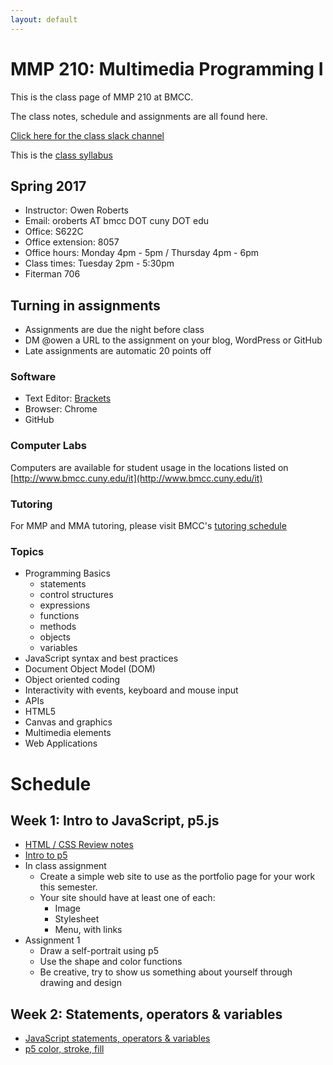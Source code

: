 ```yaml
---
layout: default
---
```

<style>
.outline { width: 580px }
</style>
# MMP 210: Multimedia Programming I

This is the class page of MMP 210 at BMCC.

The class notes, schedule and assignments are all found here.

<a href="https://mmp210spring17.slack.com/" target="blank">Click here for the class slack channel</a>

This is the <a href="https://docs.google.com/document/d/1lDRKn-vQuvl1kne6qjAJKmxDO6FybfiAU3lX9UVnSQk/" target="blank">class syllabus</a>

## Spring 2017
- Instructor: Owen Roberts
- Email: oroberts AT bmcc DOT cuny  DOT edu
- Office: S622C
- Office extension: 8057
- Office hours: Monday 4pm - 5pm / Thursday 4pm - 6pm
- Class times: Tuesday 2pm - 5:30pm
- Fiterman 706

## Turning in assignments

- Assignments are due the night before class
- DM @owen a URL to the assignment on your blog, WordPress or GitHub
- Late assignments are automatic 20 points off

### Software
- Text Editor: [Brackets](http://brackets.io/)
- Browser: Chrome
- GitHub

### Computer Labs
Computers are available for student usage in the locations listed on [http://www.bmcc.cuny.edu/it](http://www.bmcc.cuny.edu/it)
### Tutoring
For MMP and MMA tutoring, please visit BMCC's [tutoring schedule](http://www.bmcc.cuny.edu/lrc/schedule.jsp)

### Topics
- Programming Basics
	- statements
	- control structures
	- expressions
	- functions
	- methods
	- objects
	- variables
- JavaScript syntax and best practices
- Document Object Model (DOM)
- Object oriented coding
- Interactivity with events, keyboard and mouse input
- APIs
- HTML5
- Canvas and graphics
- Multimedia elements
- Web Applications

# Schedule

## Week 1: Intro to JavaScript, p5.js

- [HTML / CSS Review notes](week1/)
- [Intro to p5](week1/p5.html)
- In class assignment
	- Create a simple web site to use as the portfolio page for your work this semester.
	- Your site should have at least one of each:
		- Image
		- Stylesheet
		- Menu, with links
- Assignment 1
	- Draw a self-portrait using p5
	- Use the shape and color functions
	- Be creative, try to show us something about yourself through drawing and design

## Week 2: Statements, operators & variables

- [JavaScript statements, operators & variables](week2/)
- [p5 color, stroke, fill](week2/p5.html)

<!--

**Week 3: Logic**
- [JavaScript comparison operators and conditionals](https://owenroberts.github.io/mmp210/week3/index.html)
- [p5 system variables](https://owenroberts.github.io/mmp210/week3/p5.html)

**Week 4: Loops**
- [JavaScript for loops](https://owenroberts.github.io/mmp210/week4/index.html)
- [p5: drawing with loops](https://owenroberts.github.io/mmp210/week4/p5.html)

**Week 5: Functions**
- [JavaScript functions](https://owenroberts.github.io/mmp210/week5/index.html)  
- [p5: defining functions](https://owenroberts.github.io/mmp210/week5/p5.html)

**Week 6: Animation**
- Draw a spaceship
- [p5: animation, random, modulo](https://owenroberts.github.io/mmp210/week6/index.html)

**Week 7: Text**
- [p5: text](https://owenroberts.github.io/mmp210/week7/index.html)
- [p5: push, pop, transform](https://owenroberts.github.io/mmp210/week7/transform.html)

**Week 8: Generating designs**
- [p5: Generating patterns](https://owenroberts.github.io/mmp210/week8/index.html)
- [Midterm](week8/)

**Week 9: Arrays**
- [Arrays](https://owenroberts.github.io/mmp210/week9/)
- Midterm workshop

**Week 10: Midterm presentations**
- [Objects](https://owenroberts.github.io/mmp210/week10/)

**Week 11: Interaction**
- [Interaction](https://owenroberts.github.io/mmp210/week11/)
- Final requirements
	- The final project is making an interactive design
	- Choose a new theme to inform design choices, like shape, color and pattern
	- Designs can be abstract, represtational or combination
	- Each program must use:
		- variables
		- if ... else logic statement
		- at least one for loop
		- at least one defined function
		- shape and color functions
		- user input
		- animation
		- image
	- User input can be mouse, keyboard, HTML elements, or a combination
	- [p5 examples for inspiration](https://p5js.org/gallery/)

**Week 12: Image**
- [Image](https://owenroberts.github.io/mmp210/week12/)

**Week 13: Libraries**
- [p5.play](https://owenroberts.github.io/mmp210/week13/)

**Week 14: Review**

**Week 15: Final presentations**

-->


